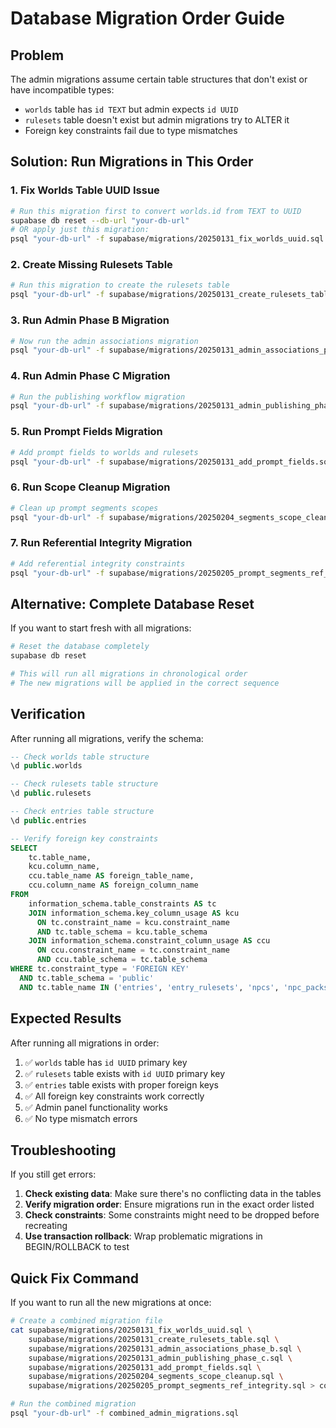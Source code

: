 # Database Migration Order Guide

## Problem
The admin migrations assume certain table structures that don't exist or have incompatible types:
- `worlds` table has `id TEXT` but admin expects `id UUID`
- `rulesets` table doesn't exist but admin migrations try to ALTER it
- Foreign key constraints fail due to type mismatches

## Solution: Run Migrations in This Order

### 1. Fix Worlds Table UUID Issue
```bash
# Run this migration first to convert worlds.id from TEXT to UUID
supabase db reset --db-url "your-db-url"
# OR apply just this migration:
psql "your-db-url" -f supabase/migrations/20250131_fix_worlds_uuid.sql
```

### 2. Create Missing Rulesets Table
```bash
# Run this migration to create the rulesets table
psql "your-db-url" -f supabase/migrations/20250131_create_rulesets_table.sql
```

### 3. Run Admin Phase B Migration
```bash
# Now run the admin associations migration
psql "your-db-url" -f supabase/migrations/20250131_admin_associations_phase_b.sql
```

### 4. Run Admin Phase C Migration
```bash
# Run the publishing workflow migration
psql "your-db-url" -f supabase/migrations/20250131_admin_publishing_phase_c.sql
```

### 5. Run Prompt Fields Migration
```bash
# Add prompt fields to worlds and rulesets
psql "your-db-url" -f supabase/migrations/20250131_add_prompt_fields.sql
```

### 6. Run Scope Cleanup Migration
```bash
# Clean up prompt segments scopes
psql "your-db-url" -f supabase/migrations/20250204_segments_scope_cleanup.sql
```

### 7. Run Referential Integrity Migration
```bash
# Add referential integrity constraints
psql "your-db-url" -f supabase/migrations/20250205_prompt_segments_ref_integrity.sql
```

## Alternative: Complete Database Reset

If you want to start fresh with all migrations:

```bash
# Reset the database completely
supabase db reset

# This will run all migrations in chronological order
# The new migrations will be applied in the correct sequence
```

## Verification

After running all migrations, verify the schema:

```sql
-- Check worlds table structure
\d public.worlds

-- Check rulesets table structure  
\d public.rulesets

-- Check entries table structure
\d public.entries

-- Verify foreign key constraints
SELECT 
    tc.table_name, 
    kcu.column_name, 
    ccu.table_name AS foreign_table_name,
    ccu.column_name AS foreign_column_name 
FROM 
    information_schema.table_constraints AS tc 
    JOIN information_schema.key_column_usage AS kcu
      ON tc.constraint_name = kcu.constraint_name
      AND tc.table_schema = kcu.table_schema
    JOIN information_schema.constraint_column_usage AS ccu
      ON ccu.constraint_name = tc.constraint_name
      AND ccu.table_schema = tc.table_schema
WHERE tc.constraint_type = 'FOREIGN KEY' 
  AND tc.table_schema = 'public'
  AND tc.table_name IN ('entries', 'entry_rulesets', 'npcs', 'npc_packs');
```

## Expected Results

After running all migrations in order:

1. ✅ `worlds` table has `id UUID` primary key
2. ✅ `rulesets` table exists with `id UUID` primary key  
3. ✅ `entries` table exists with proper foreign keys
4. ✅ All foreign key constraints work correctly
5. ✅ Admin panel functionality works
6. ✅ No type mismatch errors

## Troubleshooting

If you still get errors:

1. **Check existing data**: Make sure there's no conflicting data in the tables
2. **Verify migration order**: Ensure migrations run in the exact order listed
3. **Check constraints**: Some constraints might need to be dropped before recreating
4. **Use transaction rollback**: Wrap problematic migrations in BEGIN/ROLLBACK to test

## Quick Fix Command

If you want to run all the new migrations at once:

```bash
# Create a combined migration file
cat supabase/migrations/20250131_fix_worlds_uuid.sql \
    supabase/migrations/20250131_create_rulesets_table.sql \
    supabase/migrations/20250131_admin_associations_phase_b.sql \
    supabase/migrations/20250131_admin_publishing_phase_c.sql \
    supabase/migrations/20250131_add_prompt_fields.sql \
    supabase/migrations/20250204_segments_scope_cleanup.sql \
    supabase/migrations/20250205_prompt_segments_ref_integrity.sql > combined_admin_migrations.sql

# Run the combined migration
psql "your-db-url" -f combined_admin_migrations.sql
```
